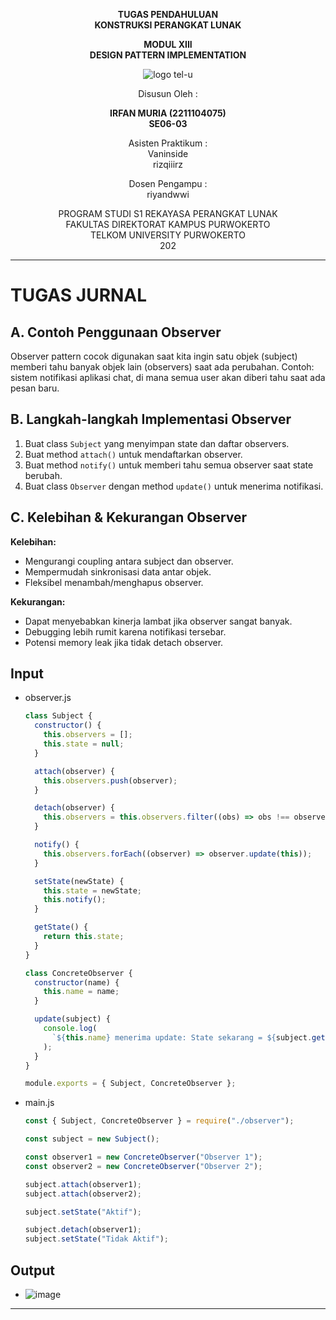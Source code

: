 <div align="center">

**TUGAS PENDAHULUAN**  
**KONSTRUKSI PERANGKAT LUNAK**

**MODUL XIII**  
**DESIGN PATTERN IMPLEMENTATION**

![logo tel-u](https://github.com/user-attachments/assets/3a44181d-9c92-47f6-8cf0-87755117fd99)

Disusun Oleh :

**IRFAN MURIA (2211104075)**  
**SE06-03**

Asisten Praktikum :  
Vaninside  
rizqiiirz

Dosen Pengampu :  
riyandwwi

PROGRAM STUDI S1 REKAYASA PERANGKAT LUNAK  
FAKULTAS DIREKTORAT KAMPUS PURWOKERTO  
TELKOM UNIVERSITY PURWOKERTO  
202

</div>

---

# TUGAS JURNAL

## A. Contoh Penggunaan Observer

Observer pattern cocok digunakan saat kita ingin satu objek (subject) memberi tahu banyak objek lain (observers) saat ada perubahan. Contoh: sistem notifikasi aplikasi chat, di mana semua user akan diberi tahu saat ada pesan baru.

## B. Langkah-langkah Implementasi Observer

1. Buat class `Subject` yang menyimpan state dan daftar observers.
2. Buat method `attach()` untuk mendaftarkan observer.
3. Buat method `notify()` untuk memberi tahu semua observer saat state berubah.
4. Buat class `Observer` dengan method `update()` untuk menerima notifikasi.

## C. Kelebihan & Kekurangan Observer

**Kelebihan:**

- Mengurangi coupling antara subject dan observer.
- Mempermudah sinkronisasi data antar objek.
- Fleksibel menambah/menghapus observer.

**Kekurangan:**

- Dapat menyebabkan kinerja lambat jika observer sangat banyak.
- Debugging lebih rumit karena notifikasi tersebar.
- Potensi memory leak jika tidak detach observer.

## Input

- observer.js

  ```js
  class Subject {
    constructor() {
      this.observers = [];
      this.state = null;
    }

    attach(observer) {
      this.observers.push(observer);
    }

    detach(observer) {
      this.observers = this.observers.filter((obs) => obs !== observer);
    }

    notify() {
      this.observers.forEach((observer) => observer.update(this));
    }

    setState(newState) {
      this.state = newState;
      this.notify();
    }

    getState() {
      return this.state;
    }
  }

  class ConcreteObserver {
    constructor(name) {
      this.name = name;
    }

    update(subject) {
      console.log(
        `${this.name} menerima update: State sekarang = ${subject.getState()}`
      );
    }
  }

  module.exports = { Subject, ConcreteObserver };
  ```

- main.js

  ```js
  const { Subject, ConcreteObserver } = require("./observer");

  const subject = new Subject();

  const observer1 = new ConcreteObserver("Observer 1");
  const observer2 = new ConcreteObserver("Observer 2");

  subject.attach(observer1);
  subject.attach(observer2);

  subject.setState("Aktif");

  subject.detach(observer1);
  subject.setState("Tidak Aktif");
  ```

## Output

- ![image](https://github.com/user-attachments/assets/9850da5d-4b53-4ade-ace9-7f14b8b433c5)

---
